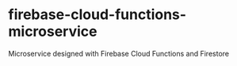 # firebase-cloud-functions-microservice
Microservice designed with Firebase Cloud Functions and Firestore
